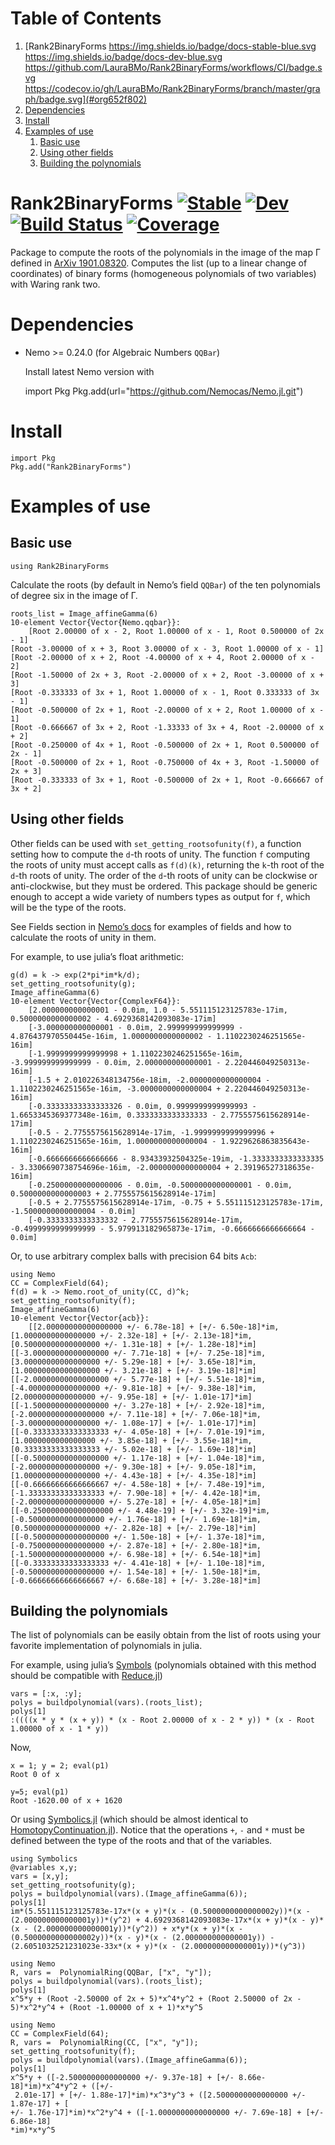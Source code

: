 
# Table of Contents

1.  [Rank2BinaryForms https://img.shields.io/badge/docs-stable-blue.svg https://img.shields.io/badge/docs-dev-blue.svg https://github.com/LauraBMo/Rank2BinaryForms/workflows/CI/badge.svg https://codecov.io/gh/LauraBMo/Rank2BinaryForms/branch/master/graph/badge.svg](#org652f802)
2.  [Dependencies](#org921fef2)
3.  [Install](#orged4c8a0)
4.  [Examples of use](#org9330b50)
    1.  [Basic use](#orgec15059)
    2.  [Using other fields](#org6b89a17)
    3.  [Building the polynomials](#org711907b)


<a id="org652f802"></a>

# Rank2BinaryForms [![Stable](https://img.shields.io/badge/docs-stable-blue.svg)](https://LauraBMo.github.io/Rank2BinaryForms.jl/stable) [![Dev](https://img.shields.io/badge/docs-dev-blue.svg)](https://LauraBMo.github.io/Rank2BinaryForms.jl/dev) [![Build Status](https://github.com/LauraBMo/Rank2BinaryForms.jl/workflows/CI/badge.svg)](https://github.com/LauraBMo/Rank2BinaryForms.jl/actions) [![Coverage](https://codecov.io/gh/LauraBMo/Rank2BinaryForms.jl/branch/master/graph/badge.svg)](https://codecov.io/gh/LauraBMo/Rank2BinaryForms.jl)

Package to compute the roots of the polynomials in the image of the map &Gamma; defined in [ArXiv 1901.08320](https://arxiv.org/abs/1901.08320).
Computes the list (up to a linear change of coordinates) of binary forms (homogeneous polynomials of two variables) with Waring rank two.


<a id="org921fef2"></a>

# Dependencies

-   Nemo >= 0.24.0 (for Algebraic Numbers `QQBar`)
    
    Install latest Nemo version with

    import Pkg
    Pkg.add(url="https://github.com/Nemocas/Nemo.jl.git")


<a id="orged4c8a0"></a>

# Install

    import Pkg
    Pkg.add("Rank2BinaryForms")


<a id="org9330b50"></a>

# Examples of use


<a id="orgec15059"></a>

## Basic use

    using Rank2BinaryForms

Calculate the roots (by default in Nemo&rsquo;s field `QQBar`) of the ten polynomials of degree six in the image of &Gamma;.

    roots_list = Image_affineGamma(6)
    10-element Vector{Vector{Nemo.qqbar}}:
        [Root 2.00000 of x - 2, Root 1.00000 of x - 1, Root 0.500000 of 2x - 1]
    [Root -3.00000 of x + 3, Root 3.00000 of x - 3, Root 1.00000 of x - 1]
    [Root -2.00000 of x + 2, Root -4.00000 of x + 4, Root 2.00000 of x - 2]
    [Root -1.50000 of 2x + 3, Root -2.00000 of x + 2, Root -3.00000 of x + 3]
    [Root -0.333333 of 3x + 1, Root 1.00000 of x - 1, Root 0.333333 of 3x - 1]
    [Root -0.500000 of 2x + 1, Root -2.00000 of x + 2, Root 1.00000 of x - 1]
    [Root -0.666667 of 3x + 2, Root -1.33333 of 3x + 4, Root -2.00000 of x + 2]
    [Root -0.250000 of 4x + 1, Root -0.500000 of 2x + 1, Root 0.500000 of 2x - 1]
    [Root -0.500000 of 2x + 1, Root -0.750000 of 4x + 3, Root -1.50000 of 2x + 3]
    [Root -0.333333 of 3x + 1, Root -0.500000 of 2x + 1, Root -0.666667 of 3x + 2]


<a id="org6b89a17"></a>

## Using other fields

Other fields can be used with `set_getting_rootsofunity(f)`, a function setting how to compute the `d`-th roots of unity. The function `f` computing the roots of unity must accept calls as `f(d)(k)`, returning the `k`-th root of the `d`-th roots of unity. The order of the `d`-th roots of unity can be clockwise or anti-clockwise, but they must be ordered. This package should be generic enough to accept a wide variety of numbers types as output for `f`, which will be the type of the roots.

See Fields section in [Nemo&rsquo;s docs](https://nemocas.github.io/Nemo.jl/stable/) for examples of fields and how to calculate the roots of unity in them.

For example, to use julia&rsquo;s float arithmetic:

    g(d) = k -> exp(2*pi*im*k/d);
    set_getting_rootsofunity(g);
    Image_affineGamma(6)
    10-element Vector{Vector{ComplexF64}}:
        [2.000000000000001 - 0.0im, 1.0 - 5.551115123125783e-17im, 0.5000000000000002 - 4.6929368142093083e-17im]
        [-3.000000000000001 - 0.0im, 2.999999999999999 - 4.876437970550445e-16im, 1.0000000000000002 - 1.1102230246251565e-16im]
        [-1.9999999999999998 + 1.1102230246251565e-16im, -3.999999999999999 - 0.0im, 2.000000000000001 - 2.220446049250313e-16im]
        [-1.5 + 2.010226348134756e-18im, -2.0000000000000004 - 1.1102230246251565e-16im, -3.0000000000000004 + 2.220446049250313e-16im]
        [-0.33333333333333326 - 0.0im, 0.9999999999999993 - 1.6653345369377348e-16im, 0.3333333333333333 - 2.7755575615628914e-17im]
        [-0.5 - 2.7755575615628914e-17im, -1.9999999999999996 + 1.1102230246251565e-16im, 1.0000000000000004 - 1.9229626863835643e-16im]
        [-0.6666666666666666 - 8.93433932504325e-19im, -1.3333333333333335 - 3.3306690738754696e-16im, -2.0000000000000004 + 2.39196527318635e-16im]
        [-0.25000000000000006 - 0.0im, -0.5000000000000001 - 0.0im, 0.5000000000000003 + 2.7755575615628914e-17im]
        [-0.5 + 2.7755575615628914e-17im, -0.75 + 5.551115123125783e-17im, -1.5000000000000004 - 0.0im]
        [-0.3333333333333332 - 2.7755575615628914e-17im, -0.4999999999999999 - 5.979913182965873e-17im, -0.6666666666666664 - 0.0im]

Or, to use arbitrary complex balls with precision 64 bits `Acb`:

    using Nemo
    CC = ComplexField(64);
    f(d) = k -> Nemo.root_of_unity(CC, d)^k;
    set_getting_rootsofunity(f);
    Image_affineGamma(6)
    10-element Vector{Vector{acb}}:
        [[2.00000000000000000 +/- 6.78e-18] + [+/- 6.50e-18]*im, [1.0000000000000000 +/- 2.32e-18] + [+/- 2.13e-18]*im, [0.50000000000000000 +/- 1.31e-18] + [+/- 1.28e-18]*im]
    [[-3.00000000000000000 +/- 7.71e-18] + [+/- 7.25e-18]*im, [3.00000000000000000 +/- 5.29e-18] + [+/- 3.65e-18]*im, [1.00000000000000000 +/- 3.21e-18] + [+/- 3.19e-18]*im]
    [[-2.00000000000000000 +/- 5.77e-18] + [+/- 5.51e-18]*im, [-4.0000000000000000 +/- 9.81e-18] + [+/- 9.38e-18]*im, [2.0000000000000000 +/- 9.95e-18] + [+/- 1.01e-17]*im]
    [[-1.50000000000000000 +/- 3.27e-18] + [+/- 2.92e-18]*im, [-2.00000000000000000 +/- 7.11e-18] + [+/- 7.06e-18]*im, [-3.0000000000000000 +/- 1.08e-17] + [+/- 1.01e-17]*im]
    [[-0.33333333333333333 +/- 4.05e-18] + [+/- 7.01e-19]*im, [1.0000000000000000 +/- 3.85e-18] + [+/- 3.55e-18]*im, [0.33333333333333333 +/- 5.02e-18] + [+/- 1.69e-18]*im]
    [[-0.50000000000000000 +/- 1.17e-18] + [+/- 1.04e-18]*im, [-2.0000000000000000 +/- 9.30e-18] + [+/- 9.05e-18]*im, [1.00000000000000000 +/- 4.43e-18] + [+/- 4.35e-18]*im]
    [[-0.66666666666666667 +/- 4.58e-18] + [+/- 7.48e-19]*im, [-1.33333333333333333 +/- 7.90e-18] + [+/- 4.42e-18]*im, [-2.00000000000000000 +/- 5.27e-18] + [+/- 4.05e-18]*im]
    [[-0.250000000000000000 +/- 4.48e-19] + [+/- 3.32e-19]*im, [-0.50000000000000000 +/- 1.76e-18] + [+/- 1.69e-18]*im, [0.50000000000000000 +/- 2.82e-18] + [+/- 2.79e-18]*im]
    [[-0.50000000000000000 +/- 1.50e-18] + [+/- 1.37e-18]*im, [-0.75000000000000000 +/- 2.87e-18] + [+/- 2.80e-18]*im, [-1.50000000000000000 +/- 6.98e-18] + [+/- 6.54e-18]*im]
    [[-0.33333333333333333 +/- 4.41e-18] + [+/- 1.10e-18]*im, [-0.50000000000000000 +/- 1.54e-18] + [+/- 1.50e-18]*im, [-0.66666666666666667 +/- 6.68e-18] + [+/- 3.28e-18]*im]


<a id="org711907b"></a>

## Building the polynomials

The list of polynomials can be easily obtain from the list of roots using your favorite implementation of polynomials in julia.

For example, using julia&rsquo;s [Symbols](https://docs.julialang.org/en/v1/manual/metaprogramming/#Symbols) (polynomials obtained with this method should be compatible with [Reduce.jl](https://github.com/chakravala/Reduce.jl))

    vars = [:x, :y];
    polys = buildpolynomial(vars).(roots_list);
    polys[1]
    :((((x * y * (x + y)) * (x - Root 2.00000 of x - 2 * y)) * (x - Root 1.00000 of x - 1 * y))

Now,

    x = 1; y = 2; eval(p1)
    Root 0 of x

    y=5; eval(p1)
    Root -1620.00 of x + 1620

Or using [Symbolics.jl](https://github.com/JuliaSymbolics/Symbolics.jl) (which should be almost identical to [HomotopyContinuation.jl](https://github.com/JuliaHomotopyContinuation/HomotopyContinuation.jl)).
Notice that the operations `+`, `-` and `*` must be defined between the type of the roots and that of the variables.

    using Symbolics
    @variables x,y;
    vars = [x,y];
    set_getting_rootsofunity(g);
    polys = buildpolynomial(vars).(Image_affineGamma(6));
    polys[1]
    im*(5.551115123125783e-17x*(x + y)*(x - (0.5000000000000002y))*(x - (2.000000000000001y))*(y^2) + 4.6929368142093083e-17x*(x + y)*(x - y)*(x - (2.000000000000001y))*(y^2)) + x*y*(x + y)*(x - (0.5000000000000002y))*(x - y)*(x - (2.000000000000001y)) - (2.6051032521231023e-33x*(x + y)*(x - (2.000000000000001y))*(y^3))

    using Nemo
    R, vars =  PolynomialRing(QQBar, ["x", "y"]);
    polys = buildpolynomial(vars).(roots_list);
    polys[1]
    x^5*y + (Root -2.50000 of 2x + 5)*x^4*y^2 + (Root 2.50000 of 2x - 5)*x^2*y^4 + (Root -1.00000 of x + 1)*x*y^5

    using Nemo
    CC = ComplexField(64);
    R, vars =  PolynomialRing(CC, ["x", "y"]);
    set_getting_rootsofunity(f);
    polys = buildpolynomial(vars).(Image_affineGamma(6));
    polys[1]
    x^5*y + ([-2.5000000000000000 +/- 9.37e-18] + [+/- 8.66e-18]*im)*x^4*y^2 + ([+/-
     2.01e-17] + [+/- 1.88e-17]*im)*x^3*y^3 + ([2.5000000000000000 +/- 1.87e-17] + [
    +/- 1.76e-17]*im)*x^2*y^4 + ([-1.0000000000000000 +/- 7.69e-18] + [+/- 6.86e-18]
    *im)*x*y^5

